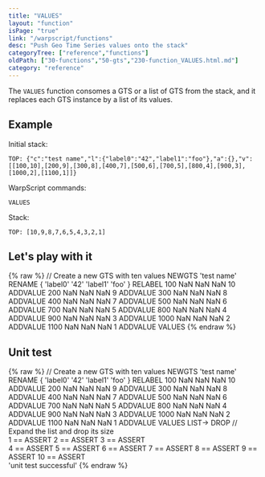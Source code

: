 ```yaml
---
title: "VALUES"
layout: "function"
isPage: "true"
link: "/warpscript/functions"
desc: "Push Geo Time Series values onto the stack"
categoryTree: ["reference","functions"]
oldPath: ["30-functions","50-gts","230-function_VALUES.html.md"]
category: "reference"
---
```

 

The `VALUES` function consomes a GTS or a list of GTS from the stack, and it replaces each GTS instance by a list of its values.


## Example ##

Initial stack:

    TOP: {"c":"test name","l":{"label0":"42","label1":"foo"},"a":{},"v":[[100,10],[200,9],[300,8],[400,7],[500,6],[700,5],[800,4],[900,3],[1000,2],[1100,1]]}


WarpScript commands:


    VALUES

Stack: 

    TOP: [10,9,8,7,6,5,4,3,2,1]


## Let's play with it ##

{% raw %}
<warp10-warpscript-widget backend="{{backend}}"  exec-endpoint="{{execEndpoint}}">// Create a new GTS with ten values 
NEWGTS 
'test name'
RENAME
{ 'label0' '42' 'label1' 'foo' }
RELABEL
100  NaN NaN NaN 10 ADDVALUE
200  NaN NaN NaN  9 ADDVALUE
300  NaN NaN NaN  8 ADDVALUE
400  NaN NaN NaN  7 ADDVALUE
500  NaN NaN NaN  6 ADDVALUE
700  NaN NaN NaN  5 ADDVALUE
800  NaN NaN NaN  4 ADDVALUE
900  NaN NaN NaN  3 ADDVALUE
1000 NaN NaN NaN  2 ADDVALUE
1100 NaN NaN NaN  1 ADDVALUE
VALUES
</warp10-warpscript-widget>
{% endraw %}


## Unit test ##

{% raw %}
<warp10-warpscript-widget backend="{{backend}}"  exec-endpoint="{{execEndpoint}}">// Create a new GTS with ten values 
NEWGTS 
'test name'
RENAME
{ 'label0' '42' 'label1' 'foo' }
RELABEL
100  NaN NaN NaN 10 ADDVALUE
200  NaN NaN NaN  9 ADDVALUE
300  NaN NaN NaN  8 ADDVALUE
400  NaN NaN NaN  7 ADDVALUE
500  NaN NaN NaN  6 ADDVALUE
700  NaN NaN NaN  5 ADDVALUE
800  NaN NaN NaN  4 ADDVALUE
900  NaN NaN NaN  3 ADDVALUE
1000 NaN NaN NaN  2 ADDVALUE
1100 NaN NaN NaN  1 ADDVALUE
VALUES
LIST-> DROP         // Expand the list and drop its size  
1 == ASSERT  2 == ASSERT  3 == ASSERT  
4 == ASSERT  5 == ASSERT  6 == ASSERT
7 == ASSERT  8 == ASSERT  9 == ASSERT
10 == ASSERT                 
'unit test successful'
</warp10-warpscript-widget>
{% endraw %} 
